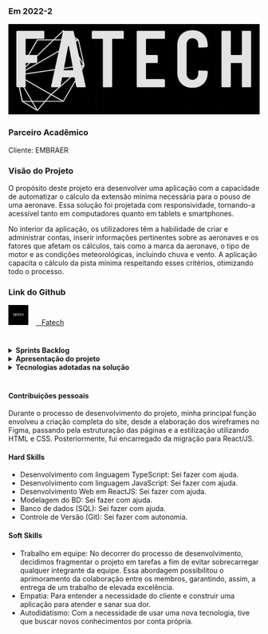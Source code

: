 ### Em 2022-2
![Logo do projeto](/img/logo.jpeg)

### Parceiro Acadêmico

Cliente: EMBRAER

### Visão do Projeto

O propósito deste projeto era desenvolver uma aplicação com a capacidade de automatizar o cálculo da extensão mínima necessária para o pouso de uma aeronave. Essa solução foi projetada com responsividade, tornando-a acessível tanto em computadores quanto em tablets e smartphones.

No interior da aplicação, os utilizadores têm a habilidade de criar e administrar contas, inserir informações pertinentes sobre as aeronaves e os fatores que afetam os cálculos, tais como a marca da aeronave, o tipo de motor e as condições meteorológicas, incluindo chuva e vento. A aplicação capacita o cálculo da pista mínima respeitando esses critérios, otimizando todo o processo.

### Link do Github
<a href="https://github.com/4-Fatech/API-3Semestre" target="_blank"><img src="/img/logoGit.png" alt="Logo do Github" width="40" style="margin: 0px 15px 0px 0px;" /><span>&nbsp;&nbsp;&nbsp;</span><span>Fatech</span></a>

#

<details>
   <summary><strong>Sprints Backlog</strong></summary>

<p align="center">
	<img src="/img/backlog3.png" alt="Backlog das sprints">
	<p align="center"><strong>Backlog das sprints</strong></p>
</p>

</details>

<details>
   <summary><strong>Apresentação do projeto</strong></summary>
	
[link da apresentação](https://github.com/Gabriel-Coutinho0/Portifolio-Gabriel-Coutinho-Silva/assets/67170978/3929c940-3bcb-4a1f-bee5-53f4dfdfb4cd)

</details>

<details>
   <summary><strong>Tecnologias adotadas na solução</strong></summary>

As tecnologias adotadas para a solução foram as seguintes:  
* <img src="https://cdn.jsdelivr.net/gh/devicons/devicon/icons/typescript/typescript-original.svg" width="200" /> [TypeScript](https://www.typescriptlang.org/), Utilizado para criação das interfaces quanto da conexão com o banco de dados.
* <img src="https://cdn.jsdelivr.net/gh/devicons/devicon/icons/javascript/javascript-original.svg" alt="Logo do JavaScript" width="200" /> [JavaScript](https://developer.mozilla.org/pt-BR/docs/Web/JavaScript), Utilizado para a criação do site.
* <img src="https://cdn.jsdelivr.net/gh/devicons/devicon/icons/react/react-original.svg" alt="Logo do JavaScript" width="200" /> [React](https://react.dev/), Framework utilizado para desenvolvimento de interfaces simples e interativas.
* <img src="https://ucarecdn.com/0295176b-b17a-4106-b3b0-5bf2b14365e6/" alt="Logo do MYSQL" width="200" /> [MYSQL](https://www.mysql.com/), Utilizado como banco de dados do projeto.
* <img src="https://cdn.jsdelivr.net/gh/devicons/devicon/icons/vscode/vscode-original.svg" alt="Logo do JavaScript" width="200" /> [VScode](https://code.visualstudio.com/), Utilizado como ferramenta para o desenvolvimento do código.
* <img src="https://skillicons.dev/icons?i=git,github" alt="Logo git/github" width="200" /> [Git](https://git-scm.com/doc), Utilizado para versionamento e armazenamento do código.

</details>

#

#### Contribuições pessoais

Durante o processo de desenvolvimento do projeto, minha principal função envolveu a criação completa do site, desde a elaboração dos wireframes no Figma, passando pela estruturação das páginas e a estilização utilizando HTML e CSS. Posteriormente, fui encarregado da migração para React/JS.

#### Hard Skills

* Desenvolvimento com linguagem TypeScript: Sei fazer com ajuda.
* Desenvolvimento com linguagem JavaScript: Sei fazer com ajuda.
* Desenvolvimento Web em  ReactJS: Sei fazer com ajuda.
* Modelagem do BD: Sei fazer com ajuda.
* Banco de dados (SQL): Sei fazer com ajuda.
* Controle de Versão (Git): Sei fazer com autonomia.

#### Soft Skills  

* Trabalho em equipe: No decorrer do processo de desenvolvimento, decidimos fragmentar o projeto em tarefas a fim de evitar sobrecarregar qualquer integrante da equipe. Essa abordagem possibilitou o aprimoramento da colaboração entre os membros, garantindo, assim, a entrega de um trabalho de elevada excelência.
* Empatia: Para entender a necessidade do cliente e construir uma aplicação para atender e sanar sua dor.
* Autodidatismo: Com a necessidade de usar uma nova tecnologia, tive que buscar novos conhecimentos por conta própria.

##
